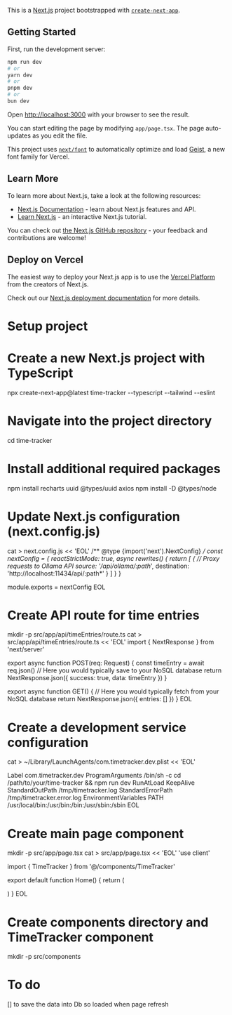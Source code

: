 This is a [Next.js](https://nextjs.org) project bootstrapped with [`create-next-app`](https://nextjs.org/docs/app/api-reference/cli/create-next-app).

## Getting Started

First, run the development server:

```bash
npm run dev
# or
yarn dev
# or
pnpm dev
# or
bun dev
```

Open [http://localhost:3000](http://localhost:3000) with your browser to see the result.

You can start editing the page by modifying `app/page.tsx`. The page auto-updates as you edit the file.

This project uses [`next/font`](https://nextjs.org/docs/app/building-your-application/optimizing/fonts) to automatically optimize and load [Geist](https://vercel.com/font), a new font family for Vercel.

## Learn More

To learn more about Next.js, take a look at the following resources:

- [Next.js Documentation](https://nextjs.org/docs) - learn about Next.js features and API.
- [Learn Next.js](https://nextjs.org/learn) - an interactive Next.js tutorial.

You can check out [the Next.js GitHub repository](https://github.com/vercel/next.js) - your feedback and contributions are welcome!

## Deploy on Vercel

The easiest way to deploy your Next.js app is to use the [Vercel Platform](https://vercel.com/new?utm_medium=default-template&filter=next.js&utm_source=create-next-app&utm_campaign=create-next-app-readme) from the creators of Next.js.

Check out our [Next.js deployment documentation](https://nextjs.org/docs/app/building-your-application/deploying) for more details.


# Setup project
# Create a new Next.js project with TypeScript
npx create-next-app@latest time-tracker --typescript --tailwind --eslint

# Navigate into the project directory
cd time-tracker

# Install additional required packages
npm install recharts uuid @types/uuid axios
npm install -D @types/node

# Update Next.js configuration (next.config.js)
cat > next.config.js << 'EOL'
/** @type {import('next').NextConfig} */
const nextConfig = {
  reactStrictMode: true,
  async rewrites() {
    return [
      {
        // Proxy requests to Ollama API
        source: '/api/ollama/:path*',
        destination: 'http://localhost:11434/api/:path*'
      }
    ]
  }
}

module.exports = nextConfig
EOL

# Create API route for time entries
mkdir -p src/app/api/timeEntries/route.ts
cat > src/app/api/timeEntries/route.ts << 'EOL'
import { NextResponse } from 'next/server'

export async function POST(req: Request) {
  const timeEntry = await req.json()
  // Here you would typically save to your NoSQL database
  return NextResponse.json({ success: true, data: timeEntry })
}

export async function GET() {
  // Here you would typically fetch from your NoSQL database
  return NextResponse.json({ entries: [] })
}
EOL

# Create a development service configuration
cat > ~/Library/LaunchAgents/com.timetracker.dev.plist << 'EOL'
<?xml version="1.0" encoding="UTF-8"?>
<!DOCTYPE plist PUBLIC "-//Apple//DTD PLIST 1.0//EN" "http://www.apple.com/DTDs/PropertyList-1.0.dtd">
<plist version="1.0">
<dict>
    <key>Label</key>
    <string>com.timetracker.dev</string>
    <key>ProgramArguments</key>
    <array>
        <string>/bin/sh</string>
        <string>-c</string>
        <string>cd /path/to/your/time-tracker && npm run dev</string>
    </array>
    <key>RunAtLoad</key>
    <true/>
    <key>KeepAlive</key>
    <true/>
    <key>StandardOutPath</key>
    <string>/tmp/timetracker.log</string>
    <key>StandardErrorPath</key>
    <string>/tmp/timetracker.error.log</string>
    <key>EnvironmentVariables</key>
    <dict>
        <key>PATH</key>
        <string>/usr/local/bin:/usr/bin:/bin:/usr/sbin:/sbin</string>
    </dict>
</dict>
</plist>
EOL

# Create main page component
mkdir -p src/app/page.tsx
cat > src/app/page.tsx << 'EOL'
'use client'

import { TimeTracker } from '@/components/TimeTracker'

export default function Home() {
  return (
    <main className="min-h-screen p-8">
      <TimeTracker />
    </main>
  )
}
EOL

# Create components directory and TimeTracker component
mkdir -p src/components

# To do 
[] to save the data into Db so loaded when page refresh